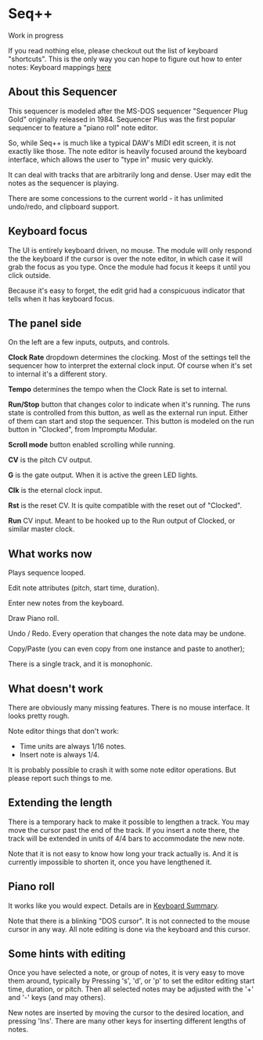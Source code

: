 # Seq++
Work in progress

If you read nothing else, please checkout out the list of keyboard "shortcuts". This is the only way you can hope to figure out how to enter notes: Keyboard mappings [here](./keymap.md)

## About this Sequencer

This sequencer is modeled after the MS-DOS sequencer "Sequencer Plug Gold" originally released in 1984. Sequencer Plus was the first popular sequencer to feature a "piano roll" note editor.

So, while Seq++ is much like a typical DAW's MIDI edit screen, it is not exactly like those. The note editor is heavily focused around the keyboard interface, which allows the user to "type in" music very quickly.

It can deal with tracks that are arbitrarily long and dense. User may edit the notes as the sequencer is playing.

There are some concessions to the current world - it has unlimited undo/redo, and clipboard support.

## Keyboard focus

The UI is entirely keyboard driven, no mouse. The module will only respond the the keyboard if the cursor is over the note editor, in which case it will grab the focus as you type. Once the module had focus it keeps it until you click outside.

Because it's easy to forget, the edit grid had a conspicuous indicator that tells when it has keyboard focus.

## The panel side

On the left are a few inputs, outputs, and controls.

**Clock Rate** dropdown determines the clocking. Most of the settings tell the sequencer how to interpret the external clock input. Of course when it's set to internal it's a different story.

**Tempo** determines the tempo when the Clock Rate is set to internal.

**Run/Stop** button that changes color to  indicate when it's running. The runs state is controlled from this button, as well as the external run input. Either of them can start and stop the sequencer. This button is modeled on the run button in "Clocked", from Impromptu Modular.

**Scroll mode** button enabled scrolling while running.

**CV** is the pitch CV output.

**G** is the gate output. When it is active the green LED lights.

**Clk** is the eternal clock input.

**Rst** is the reset CV. It is quite compatible with the reset out of "Clocked".

**Run** CV input. Meant to be hooked up to the Run output of Clocked, or similar master clock.

## What works now

Plays sequence looped.

Edit note attributes (pitch, start time, duration). 

Enter new notes from the keyboard.

Draw Piano roll.

Undo / Redo. Every operation that changes the note data may be undone.

Copy/Paste (you can even copy from one instance and paste to another);

There is a single track, and it is monophonic.

## What doesn't work

There are obviously many missing features. There is no mouse interface. It looks pretty rough.

Note editor things that don't work:

* Time units are always 1/16 notes.
* Insert note is always 1/4.

It is probably possible to crash it with some note editor operations. But please report such things to me.

## Extending the length

There is a temporary hack to make it possible to lengthen a track. You may move the cursor past the end of the track. If you insert a note there, the track will be extended in units of 4/4 bars to accommodate the new note.

Note that it is not easy to know how long your track actually is. And it is currently impossible to shorten it, once you have lengthened it.

## Piano roll

It works like you would expect. Details are in [Keyboard Summary](./keymap.md).

Note that there is a blinking "DOS cursor". It is not connected to the mouse cursor in any way. All note editing is done via the keyboard and this cursor.

## Some hints with editing

Once you have selected a note, or group of notes, it is very easy to move them around, typically by Pressing 's', 'd', or 'p' to set the editor editing start time, duration, or pitch. Then all selected notes may be adjusted with the '+' and '-' keys (and may others).

New notes are inserted by moving the cursor to the desired location, and pressing 'Ins'. There are many other keys for inserting different lengths of notes.